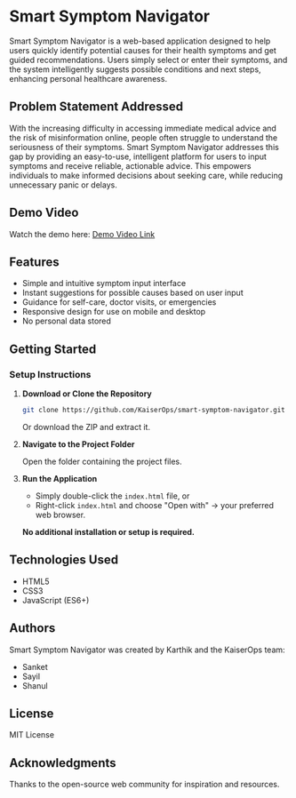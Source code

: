 # Smart Symptom Navigator

Smart Symptom Navigator is a web-based application designed to help users quickly identify potential causes for their health symptoms and get guided recommendations. Users simply select or enter their symptoms, and the system intelligently suggests possible conditions and next steps, enhancing personal healthcare awareness.

## Problem Statement Addressed

With the increasing difficulty in accessing immediate medical advice and the risk of misinformation online, people often struggle to understand the seriousness of their symptoms. Smart Symptom Navigator addresses this gap by providing an easy-to-use, intelligent platform for users to input symptoms and receive reliable, actionable advice. This empowers individuals to make informed decisions about seeking care, while reducing unnecessary panic or delays.

## Demo Video

Watch the demo here: [Demo Video Link](https://youtu.be/UBbxH89R8ME?si=o-TKnWzNrDeNEUGN)

## Features

- Simple and intuitive symptom input interface  
- Instant suggestions for possible causes based on user input  
- Guidance for self-care, doctor visits, or emergencies  
- Responsive design for use on mobile and desktop  
- No personal data stored

## Getting Started

### Setup Instructions

1. **Download or Clone the Repository**
    ```bash
    git clone https://github.com/KaiserOps/smart-symptom-navigator.git
    ```
    Or download the ZIP and extract it.

2. **Navigate to the Project Folder**

    Open the folder containing the project files.

3. **Run the Application**

    - Simply double-click the `index.html` file, or
    - Right-click `index.html` and choose "Open with" → your preferred web browser.

    **No additional installation or setup is required.**

## Technologies Used

- HTML5
- CSS3
- JavaScript (ES6+)

## Authors

Smart Symptom Navigator was created by Karthik and the KaiserOps team:
- Sanket
- Sayil
- Shanul

## License

MIT License

## Acknowledgments

Thanks to the open-source web community for inspiration and resources.

